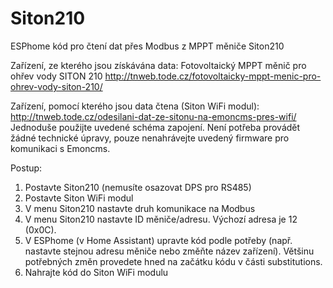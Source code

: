 # Siton210
ESPhome kód pro čtení dat přes Modbus z MPPT měniče Siton210

Zařízení, ze kterého jsou získávána data:
Fotovoltaický MPPT měnič pro ohřev vody SITON 210
http://tnweb.tode.cz/fotovoltaicky-mppt-menic-pro-ohrev-vody-siton-210/

Zařízení, pomocí kterého jsou data čtena (Siton WiFi modul):
http://tnweb.tode.cz/odesilani-dat-ze-sitonu-na-emoncms-pres-wifi/
Jednoduše použijte uvedené schéma zapojení. Není potřeba provádět žádné technické úpravy, pouze nenahrávejte uvedený firmware pro komunikaci s Emoncms.

Postup:
1. Postavte Siton210 (nemusíte osazovat DPS pro RS485)
2. Postavte Siton WiFi modul
3. V menu Siton210 nastavte druh komunikace na Modbus
4. V menu Siton210 nastavte ID měniče/adresu. Výchozí adresa je 12 (0x0C).
5. V ESPhome (v Home Assistant) upravte kód podle potřeby (např. nastavte stejnou adresu měniče nebo změňte název zařízení). Většinu potřebných změn provedete hned na začátku kódu v části substitutions.
6. Nahrajte kód do Siton WiFi modulu
